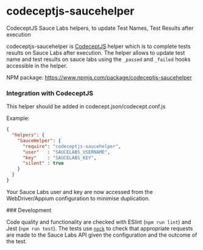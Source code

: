 # codeceptjs-saucehelper
CodeceptJS Sauce Labs helpers, to update Test Names, Test Results after execution

codeceptjs-saucehelper is [CodeceptJS](https://codecept.io/) helper which is to complete tests results on Sauce Labs after execution. The helper allows to update test name and
test results on sauce labs using the `_passed` and `_failed` hooks accessible in the helper.

NPM package: https://www.npmjs.com/package/codeceptjs-saucehelper

### Integration with CodeceptJS

This helper should be added in codecept.json/codecept.conf.js

Example:

```json
{
  "helpers": {
    "SauceHelper": {
      "require": "codeceptjs-saucehelper",
      "user"   : "SAUCELABS_USERNAME",
      "key"    : "SAUCELABS_KEY",
      "silent" : true
    }
  }
}
```

Your Sauce Labs user and key are now accessed from the WebDriver/Appium configuration to minimise duplication.

### Development

Code quality and functionality are checked with ESlint (`npm run lint`) and Jest (`npm run test`). The tests use [`nock`][1] to check that appropriate requests are made to the Sauce Labs API given the configuration and the outcome of the test.

  [1]: https://www.npmjs.com/package/nock
